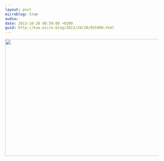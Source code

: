 ```yaml
---
layout: post
microblog: true
audio: 
date: 2013-10-20 08:59:00 +0300
guid: http://kaa.micro.blog/2013/10/20/055900.html
---
```

<img src="http://www.kaa.bz/uploads/2018/8dc00da57e.jpg" alt="" width="840" height="382" class="alignnone size-full wp-image-998" />
